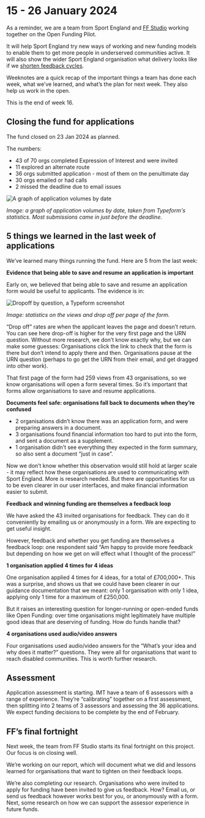 # 15 - 26 January 2024

As a reminder, we are a team from Sport England and [FF Studio](https://www.ff.studio/) working together on the Open Funding Pilot.

It will help Sport England try new ways of working and new funding models to enable them to get more people in underserved communities active. It will also show the wider Sport England organisation what delivery looks like if we [shorten feedback cycles](https://www.atlassian.com/blog/productivity/shorten-feedback-loops-reduce-teams-stress).

Weeknotes are a quick recap of the important things a team has done each week, what we’ve learned, and what’s the plan for next week. They also help us work in the open.

This is the end of week 16.


## Closing the fund for applications

The fund closed on 23 Jan 2024 as planned.

The numbers:

* 43 of 70 orgs completed Expression of Interest and were  invited
* 11 explored an alternate route
* 36 orgs submitted application - most of them on the penultimate day
* 30 orgs emailed or had calls
* 2 missed the deadline due to email issues

![A graph of application volumes by date](/open-funding-pilot/images/)

_Image: a graph of application volumes by date, taken from Typeform's statistics. Most submissions came in just before the deadline._


## 5 things we learned in the last week of applications

We’ve learned many things running the fund. Here are 5 from the last week:

**Evidence that being able to save and resume an application is important**

Early on, we believed that being able to save and resume an application form would be useful to applicants. The evidence is in:  

![Dropoff by question, a Typeform screenshot](/open-funding-pilot/images/)

_Image: statistics on the views and drop off per page of the form._

“Drop off” rates are when the applicant leaves the page and doesn’t return. You can see here drop-off is higher for the very first page and the URN question. Without more research, we don’t know exactly why, but we can make some guesses: Organisations click the link to check that the form is there but don’t intend to apply there and then. Organisations pause at the URN question (perhaps to go get the URN from their email, and get dragged into other work).

That first page of the form had 259 views from 43 organisations, so we know organisations will open a form several times. So it’s important that forms allow organisations to save and resume applications.

**Documents feel safe: organisations fall back to documents when they’re confused**

* 2 organisations didn’t know there was an application form, and were preparing answers in a document.
* 3 organisations found financial information too hard to put into the form, and sent a document as a supplement.
* 1 organisation didn’t see everything they expected in the form summary, so also sent a document “just in case”.

Now we don’t know whether this observation would still hold at larger scale - it may reflect how these organisations are used to communicating with Sport England. More is research needed. But there are opportunities for us to be even clearer in our user interfaces, and make financial information easier to submit.

**Feedback and winning funding are themselves a feedback loop**

We have asked the 43 invited organisations for feedback. They can do it conveniently by emailing us or anonymously in a form. We are expecting to get useful insight.

However, feedback and whether you get funding are themselves a feedback loop: one respondent said “Am happy to provide more feedback but depending on how we get on will effect what I thought of the process!”

**1 organisation applied 4 times for 4 ideas**

One organisation applied 4 times for 4 ideas, for a total of £700,000+. This was a surprise, and shows us that we could have been clearer in our guidance documentation that we meant: only 1 organisation with only 1 idea, applying only 1 time for a maximum of £250,000.

But it raises an interesting question for longer-running or open-ended funds like Open Funding: over time organisations might legitimately have multiple good ideas that are deserving of funding. How do funds handle that?

**4 organisations used audio/video answers**

Four organisations used audio/video answers for the “What’s your idea and why does it matter?” questions. They were all for organisations that want to reach disabled communities. This is worth further research.

## Assessment

Application assessment is starting. IMT have a team of 6 assessors with a range of experience. They’re “calibrating” together on a first assessment, then splitting into 2 teams of 3 assessors and assessing the 36 applications. We expect funding decisions to be complete by the end of February.

## FF’s final fortnight

Next week, the team from FF Studio starts its final fortnight on this project. Our focus is on closing well.

We’re working on our report, which will document what we did and lessons learned for organisations that want to tighten on their feedback loops.

We’re also completing our research. Organisations who were invited to apply for funding have been invited to give us feedback. How? Email us, or send us feedback however works best for you, or anonymously with a form. Next, some research on how we can support the assessor experience in future funds.
